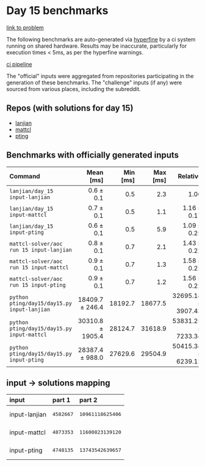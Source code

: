 # Day 15 benchmarks

[link to problem](http://adventofcode.com/2022/day/15)

The following benchmarks are auto-generated via [hyperfine](https://github.com/sharkdp/hyperfine) by a ci system running on shared hardware. Results may be inaccurate, particularly for execution times < 5ms, as per the hyperfine warnings.

[ci pipeline](http://ci.papercode.net:8080/teams/aoc2022/pipelines/aoc-compare-2022)

The "official" inputs were aggregated from repositories participating in the generation of these benchmarks. The "challenge" inputs (if any) were sourced from various places, including the subreddit.

## Repos (with solutions for day 15)


- [lanjian](https://github.com/LanJian/aoc-2022)
- [mattcl](https://github.com/mattcl/aoc2022)
- [pting](https://github.com/pting/aoc2022)

## Benchmarks with officially generated inputs
| Command | Mean [ms] | Min [ms] | Max [ms] | Relative |
|:---|---:|---:|---:|---:|
| `lanjian/day_15 input-lanjian` | 0.6 ± 0.1 | 0.5 | 2.3 | 1.00 |
| `lanjian/day_15 input-mattcl` | 0.7 ± 0.1 | 0.5 | 1.1 | 1.16 ± 0.17 |
| `lanjian/day_15 input-pting` | 0.6 ± 0.1 | 0.5 | 5.9 | 1.09 ± 0.25 |
| `mattcl-solver/aoc run 15 input-lanjian` | 0.8 ± 0.1 | 0.7 | 2.1 | 1.43 ± 0.22 |
| `mattcl-solver/aoc run 15 input-mattcl` | 0.9 ± 0.1 | 0.7 | 1.3 | 1.58 ± 0.22 |
| `mattcl-solver/aoc run 15 input-pting` | 0.9 ± 0.1 | 0.7 | 1.2 | 1.56 ± 0.22 |
| `python pting/day15/day15.py input-lanjian` | 18409.7 ± 246.4 | 18192.7 | 18677.5 | 32695.18 ± 3907.43 |
| `python pting/day15/day15.py input-mattcl` | 30310.8 ± 1905.4 | 28124.7 | 31618.9 | 53831.25 ± 7233.34 |
| `python pting/day15/day15.py input-pting` | 28387.4 ± 988.0 | 27629.6 | 29504.9 | 50415.34 ± 6239.12 |

## input -> solutions mapping
|input|part 1|part 2|
|:---|:---|:---|
|input-lanjian|<pre>4582667</pre>|<pre>10961118625406</pre>|
|input-mattcl|<pre>4873353</pre>|<pre>11600823139120</pre>|
|input-pting|<pre>4748135</pre>|<pre>13743542639657</pre>|
